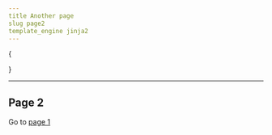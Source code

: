 ```yaml
---
title Another page
slug page2
template_engine jinja2
---
```

{

}

---

<h2> Page 2 </h2>

<p>Go to <a href="{{ url_for_slug('page1') }}">page 1</a> </p>
